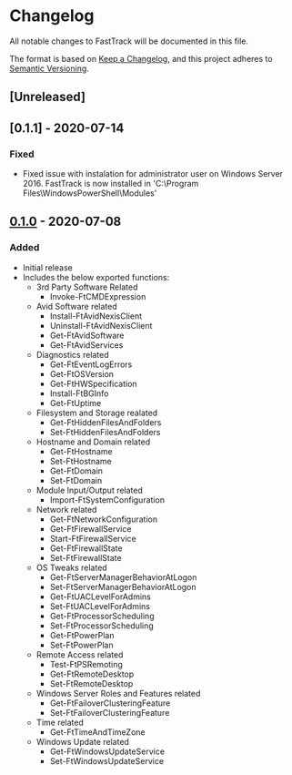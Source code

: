 # Changelog
All notable changes to FastTrack will be documented in this file.

The format is based on [Keep a Changelog](https://keepachangelog.com/en/1.0.0/),
and this project adheres to [Semantic Versioning](https://semver.org/spec/v2.0.0.html).

## [Unreleased]

## [0.1.1] - 2020-07-14
### Fixed
- Fixed issue with instalation for administrator user on Windows Server 2016. FastTrack is now installed in 'C:\Program Files\WindowsPowerShell\Modules'


## [0.1.0] - 2020-07-08
### Added
- Initial release
- Includes the below exported functions:
    - 3rd Party Software Related
        - Invoke-FtCMDExpression
    - Avid Software related
        - Install-FtAvidNexisClient
        - Uninstall-FtAvidNexisClient
        - Get-FtAvidSoftware
        - Get-FtAvidServices
    - Diagnostics related
        - Get-FtEventLogErrors
        - Get-FtOSVersion
        - Get-FtHWSpecification
        - Install-FtBGInfo
        - Get-FtUptime
    - Filesystem and Storage realated
        - Get-FtHiddenFilesAndFolders
        - Set-FtHiddenFilesAndFolders
    - Hostname and Domain related
        - Get-FtHostname
        - Set-FtHostname
        - Get-FtDomain
        - Set-FtDomain
    - Module Input/Output related
        - Import-FtSystemConfiguration
    - Network related
        - Get-FtNetworkConfiguration
        - Get-FtFirewallService
        - Start-FtFirewallService
        - Get-FtFirewallState
        - Set-FtFirewallState
    - OS Tweaks related
        - Get-FtServerManagerBehaviorAtLogon
        - Set-FtServerManagerBehaviorAtLogon
        - Get-FtUACLevelForAdmins
        - Set-FtUACLevelForAdmins
        - Get-FtProcessorScheduling
        - Set-FtProcessorScheduling
        - Get-FtPowerPlan
        - Set-FtPowerPlan
    - Remote Access related
        - Test-FtPSRemoting
        - Get-FtRemoteDesktop
        - Set-FtRemoteDesktop
    - Windows Server Roles and Features related
        - Get-FtFailoverClusteringFeature
        - Set-FtFailoverClusteringFeature
    - Time related
        - Get-FtTimeAndTimeZone
    - Windows Update related
        - Get-FtWindowsUpdateService
        - Set-FtWindowsUpdateService

[0.1.0]: https://github.com/karolflont/FastTrack/releases/tag/v0.1.0